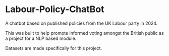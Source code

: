 # Labour-Policy-ChatBot

A chatbot based on published policies from the UK Labour party in 2024. 

This was built to help promote informed voting amongst the British public as a project for a NLP based module.

Datasets are made specifically for this project.


